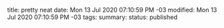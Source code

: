 title: pretty neat
date: Mon 13 Jul 2020 07:10:59 PM -03
modified: Mon 13 Jul 2020 07:10:59 PM -03
tags: 
summary: 
status: published



